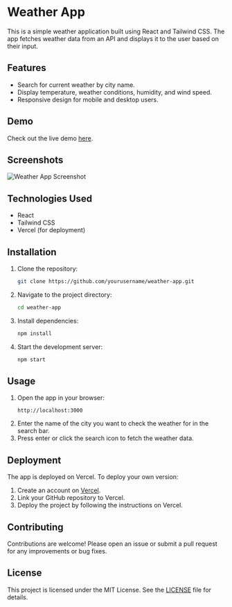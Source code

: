# Weather App

This is a simple weather application built using React and Tailwind CSS. The app fetches weather data from an API and displays it to the user based on their input.

## Features

- Search for current weather by city name.
- Display temperature, weather conditions, humidity, and wind speed.
- Responsive design for mobile and desktop users.

## Demo

Check out the live demo [here](https://weather-app-shaleen.vercel.app/).

## Screenshots

![Weather App Screenshot](./src/assets/screenshots)

## Technologies Used

- React
- Tailwind CSS
- Vercel (for deployment)

## Installation

1. Clone the repository:
    ```bash
    git clone https://github.com/yourusername/weather-app.git
    ```
2. Navigate to the project directory:
    ```bash
    cd weather-app
    ```
3. Install dependencies:
    ```bash
    npm install
    ```
4. Start the development server:
    ```bash
    npm start
    ```

## Usage

1. Open the app in your browser:
    ```
    http://localhost:3000
    ```
2. Enter the name of the city you want to check the weather for in the search bar.
3. Press enter or click the search icon to fetch the weather data.

## Deployment

The app is deployed on Vercel. To deploy your own version:

1. Create an account on [Vercel](https://vercel.com/).
2. Link your GitHub repository to Vercel.
3. Deploy the project by following the instructions on Vercel.

## Contributing

Contributions are welcome! Please open an issue or submit a pull request for any improvements or bug fixes.

## License

This project is licensed under the MIT License. See the [LICENSE](LICENSE) file for details.
